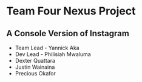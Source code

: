 # Team Four Nexus Project

A Console Version of Instagram
-------------------------------
+ Team Lead - Yannick Aka
+ Dev Lead - Philisiah Mwaluma
+ Dexter Quattara
+ Justin Wainaina
+ Precious Okafor
